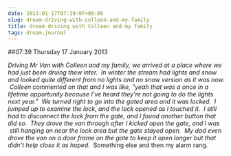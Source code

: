 ```yaml
---
date: 2013-01-17T07:39:07+09:00
slug: dream-driving-with-colleen-and-my-family
title: dream driving with Colleen and my family
tags: dream,journal
---
```


##07:39 Thursday 17 January 2013

_Driving Mr Van with Colleen and my family, we arrived at a place where we had just been druing thew inter.  In winter the stream had lights and snow and looked quite different from no lights and no snow version as it was now.  Colleen commented on that and I was like, "yeah that was a once in a lifetime opportunity because I've heard they're not going to do the lights next year."  We turned right to go into the gated area and it was locked.  I jumped up to examine the lock, and the lock opened as I touched it.  I still had to disconnect the lock from the gate, and I found another button that did so.  They drove the van through after I kicked open the gate, and I was  still hanging on near the lock area but the gate stayed open.  My dad even drove the van on a door frame on the gate to keep it open longer but that didn't help close it as hoped._  Something else and then my alarm rang.
